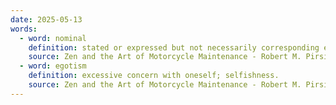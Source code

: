 ```yaml
---
date: 2025-05-13
words:
  - word: nominal
    definition: stated or expressed but not necessarily corresponding exactly to the real value.
    source: Zen and the Art of Motorcycle Maintenance - Robert M. Pirsig
  - word: egotism
    definition: excessive concern with oneself; selfishness.
    source: Zen and the Art of Motorcycle Maintenance - Robert M. Pirsig
---
```

